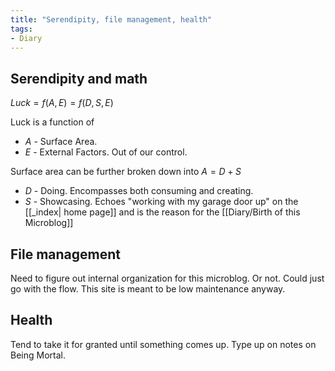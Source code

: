 ```yaml
---
title: "Serendipity, file management, health"
tags:
- Diary
---
```

## Serendipity and math
$Luck = f(A, E) = f(D, S, E)$

Luck is a function of 
- $A$ - Surface Area.
- $E$ - External Factors. Out of our control.

Surface area can be further broken down into  $A = D + S$
- $D$ - Doing. Encompasses both consuming and creating.
- $S$ - Showcasing. Echoes "working with my garage door up" on the [[_index| home page]] and is the reason for the [[Diary/Birth of this Microblog]]

## File management
Need to figure out internal organization for this microblog. Or not. Could just go with the flow. This site is meant to be low maintenance anyway.

## Health 
Tend to take it for granted until something comes up. 
Type up on notes on Being Mortal.
